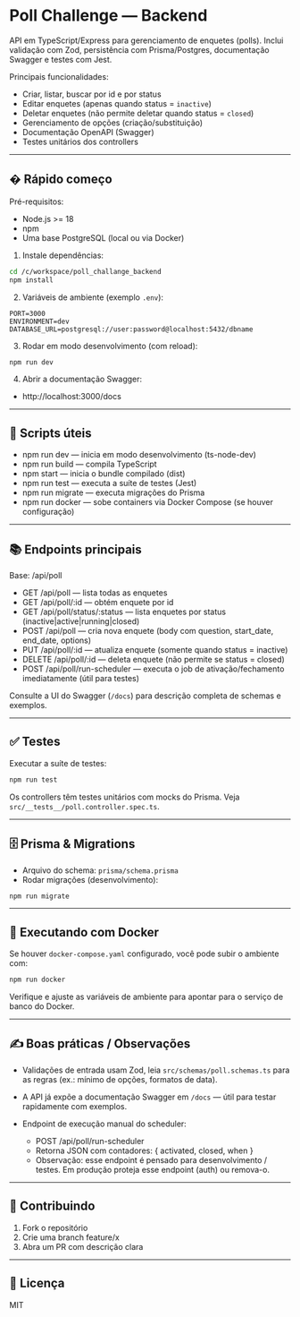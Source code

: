 # Poll Challenge — Backend

API em TypeScript/Express para gerenciamento de enquetes (polls). Inclui validação com Zod, persistência com Prisma/Postgres, documentação Swagger e testes com Jest.

Principais funcionalidades:
- Criar, listar, buscar por id e por status
- Editar enquetes (apenas quando status = `inactive`)
- Deletar enquetes (não permite deletar quando status = `closed`)
- Gerenciamento de opções (criação/substituição)
- Documentação OpenAPI (Swagger)
- Testes unitários dos controllers

---

## � Rápido começo

Pré-requisitos:
- Node.js >= 18
- npm
- Uma base PostgreSQL (local ou via Docker)

1) Instale dependências:

```bash
cd /c/workspace/poll_challange_backend
npm install
```

2) Variáveis de ambiente (exemplo `.env`):

```
PORT=3000
ENVIRONMENT=dev
DATABASE_URL=postgresql://user:password@localhost:5432/dbname
```

3) Rodar em modo desenvolvimento (com reload):

```bash
npm run dev
```

4) Abrir a documentação Swagger:

- http://localhost:3000/docs

---

## 🧭 Scripts úteis

- npm run dev — inicia em modo desenvolvimento (ts-node-dev)
- npm run build — compila TypeScript
- npm start — inicia o bundle compilado (dist)
- npm run test — executa a suíte de testes (Jest)
- npm run migrate — executa migrações do Prisma
- npm run docker — sobe containers via Docker Compose (se houver configuração)

---

## 📚 Endpoints principais

Base: /api/poll

- GET /api/poll — lista todas as enquetes
- GET /api/poll/:id — obtém enquete por id
- GET /api/poll/status/:status — lista enquetes por status (inactive|active|running|closed)
- POST /api/poll — cria nova enquete (body com question, start_date, end_date, options)
- PUT /api/poll/:id — atualiza enquete (somente quando status = inactive)
- DELETE /api/poll/:id — deleta enquete (não permite se status = closed)
- POST /api/poll/run-scheduler — executa o job de ativação/fechamento imediatamente (útil para testes)

Consulte a UI do Swagger (`/docs`) para descrição completa de schemas e exemplos.

---

## ✅ Testes

Executar a suíte de testes:

```bash
npm run test
```

Os controllers têm testes unitários com mocks do Prisma. Veja `src/__tests__/poll.controller.spec.ts`.

---

## 🗄️ Prisma & Migrations

- Arquivo do schema: `prisma/schema.prisma`
- Rodar migrações (desenvolvimento):

```bash
npm run migrate
```

---

## 🐳 Executando com Docker

Se houver `docker-compose.yaml` configurado, você pode subir o ambiente com:

```bash
npm run docker
```

Verifique e ajuste as variáveis de ambiente para apontar para o serviço de banco do Docker.

---

## ✍️ Boas práticas / Observações

- Validações de entrada usam Zod, leia `src/schemas/poll.schemas.ts` para as regras (ex.: mínimo de opções, formatos de data).
- A API já expõe a documentação Swagger em `/docs` — útil para testar rapidamente com exemplos.

- Endpoint de execução manual do scheduler:

	- POST /api/poll/run-scheduler
	- Retorna JSON com contadores: { activated, closed, when }
	- Observação: esse endpoint é pensado para desenvolvimento / testes. Em produção proteja esse endpoint (auth) ou remova-o.

---

## 🤝 Contribuindo

1. Fork o repositório
2. Crie uma branch feature/x
3. Abra um PR com descrição clara

---

## 🧾 Licença

MIT
